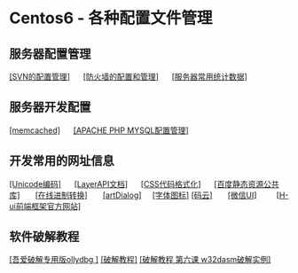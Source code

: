 # Centos6 - 各种配置文件管理

## 服务器配置管理

[[SVN的配置管理]](https://github.com/peterfzh/Centos6-Config/blob/master/Conf/Centos/%E9%85%8D%E7%BD%AESVN.md)       [[防火墙的配置和管理]](https://github.com/peterfzh/Centos6-Config/blob/master/Conf/Centos/%E9%98%B2%E7%81%AB%E5%A2%99%E7%9A%84%E6%93%8D%E4%BD%9C%E7%AE%A1%E7%90%86.md)       [[服务器常用统计数据]](https://github.com/peterfzh/Centos6-Config/blob/master/Conf/Centos/%E6%9C%8D%E5%8A%A1%E5%99%A8%E4%B8%8A%E7%9A%84%E4%B8%80%E4%BA%9B%E7%BB%9F%E8%AE%A1%E6%95%B0%E6%8D%AE.md)

## 服务器开发配置
[[memcached]](https://github.com/peterfzh/Centos6-Config/blob/master/Conf/Memcache/centos6%20yum%E5%AE%89%E8%A3%85memcached%E5%8F%8Aphp%20memcache%E6%89%A9%E5%B1%95.md)       [[APACHE PHP MYSQL配置管理]](https://github.com/peterfzh/Centos6-Config/blob/master/Conf/Centos/%E9%85%8D%E7%BD%AEApache%2Bphp%2BMysql.md)

## 开发常用的网址信息
[[Unicode编码]](http://tool.chinaz.com/tools/unicode.aspx)       [[LayerAPI文档]](http://layer.layui.com/api.html)       [[CSS代码格式化]](http://tool.lanrentuku.com/cssformat/)       [[百度静态资源公共库]](http://cdn.code.baidu.com/)       [[在线进制转换]](https://tool.lu/hexconvert/)       [[artDialog]](http://aui.github.io/artDialog/doc/index.html)     [[字体图标]](http://fontawesome.io/cheatsheet/)
[[码云]](https://gitee.com/)       [[微信UI]](https://weui.io/#/)         [[H-ui前端框架官方网站]](http://www.h-ui.net/)

## 软件破解教程
[[吾爱破解专用版ollydbg ]](https://www.52pojie.cn/thread-14986-1-1.html)         [[破解教程]](http://blog.csdn.net/wincol/article/details/1595794)         [[破解教程 第六课 w32dasm破解实例]](http://blog.csdn.net/wincol/article/details/1589364)
